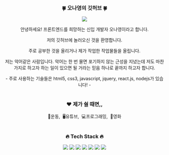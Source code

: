 <div align="center">
<h3>🍀 오나영의 깃허브 🍀</h3>
<p><a href="https://velog.io/@nyoungs117"><img src="https://img.shields.io/badge/BLOG-EA4AAA?style=flat&logo=GitHub Sponsors&logoColor=white"/></a></p>
<p>안녕하세요! 프론트엔드를 희망하는 신입 개발자 오나영이라고 합니다.</p>
<p>저의 깃허브에 놀러오신 것을 환영합니다.</p>
  <p>주로 공부한 것을 올리거나 제가 작업한 작업물들을 올립니다.</p>
<p>저는 악어같은 사람입니다. 악어는 한 번 물면 포기하지 않는 근성을 지녔는데
저도 마찬가지로 하고자 하는 일이 있으면 될 거라는 믿음 하나로 끝까지 하고자 합니다.</p>
<p>- 주로 사용하는 기술들은 html5, css3, javascript, jquery, react.js, nodejs가 있습니다! -</p>
  
#
<h3>❤️ 제가 쉴 때면,,</h3>
<p>💪운동,&nbsp;&nbsp;🖥유튜브,&nbsp;&nbsp;💻프로그래밍,&nbsp;&nbsp;🎥영화</p>
  
#
<h3>🔥 Tech Stack 🔥</h3>
<p> 
  <img src="https://img.shields.io/badge/html5-E34F26?style=for-the-badge&logo=html5&logoColor=white"> 
  <img src="https://img.shields.io/badge/css-1572B6?style=for-the-badge&logo=css3&logoColor=white"> 
  <img src="https://img.shields.io/badge/javascript-F7DF1E?style=for-the-badge&logo=javascript&logoColor=black"> 
  <img src="https://img.shields.io/badge/jquery-0769AD?style=for-the-badge&logo=jquery&logoColor=white">
  <img src="https://img.shields.io/badge/react-61DAFB?style=for-the-badge&logo=react&logoColor=black"> 
  <img src="https://img.shields.io/badge/node.js-339933?style=for-the-badge&logo=Node.js&logoColor=white">
  <img src="https://img.shields.io/badge/mysql-4479A1?style=for-the-badge&logo=mysql&logoColor=white"> 
</p>

  

</div>
